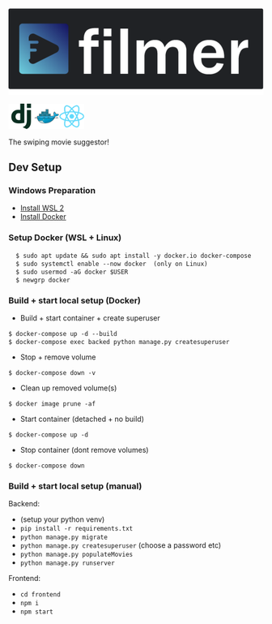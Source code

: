 <img src="design/logo/Asset 2.png"/>

<img src="https://raw.githubusercontent.com/devicons/devicon/master/icons/django/django-plain.svg" width="50"/><img src="https://raw.githubusercontent.com/devicons/devicon/master/icons/docker/docker-original.svg" width="50"/><img src="https://raw.githubusercontent.com/devicons/devicon/master/icons/react/react-original.svg" width="50"/><br/>

The swiping movie suggestor!

## Dev Setup

### Windows Preparation

- [Install WSL 2](https://docs.microsoft.com/en-us/windows/wsl/install-win10)
- [Install Docker](https://docs.docker.com/docker-for-windows/install-windows-home/)

### Setup Docker (WSL + Linux)
```shell script
  $ sudo apt update && sudo apt install -y docker.io docker-compose
  $ sudo systemctl enable --now docker  (only on Linux)
  $ sudo usermod -aG docker $USER
  $ newgrp docker
  ```

### Build + start local setup (Docker)

- Build + start container + create superuser
```shell script
$ docker-compose up -d --build
$ docker-compose exec backed python manage.py createsuperuser
```


- Stop + remove volume
```shell script
$ docker-compose down -v
```

- Clean up removed volume(s)
```shell script
$ docker image prune -af
```

- Start container (detached + no build)
```shell script
$ docker-compose up -d
```

- Stop container (dont remove volumes)
```shell script
$ docker-compose down
```


### Build + start local setup (manual)
Backend:
- (setup your python venv)
- `pip install -r requirements.txt`
- `python manage.py migrate`
- `python manage.py createsuperuser` (choose a password etc)
- `python manage.py populateMovies`
- `python manage.py runserver`   

Frontend:
- `cd frontend`
- `npm i`
- `npm start`
